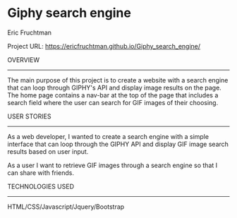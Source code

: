 # Giphy search engine

Eric Fruchtman

Project URL: https://ericfruchtman.github.io/Giphy_search_engine/

OVERVIEW
______________
The main purpose of this project is to create a website with a search engine that can loop through GIPHY's API and display image results on the page. 
The home page contains a nav-bar at the top of the page that includes a search field where the user can search for GIF images of their choosing.

USER STORIES
_______________
As a web developer, I wanted to create a search engine with a simple interface that can loop through the GIPHY API and display GIF image search results based on user input.

As a user I want to retrieve GIF images through a search engine so that I can share with friends.

TECHNOLOGIES USED
___________________
HTML/CSS/Javascript/Jquery/Bootstrap

